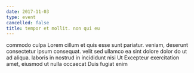 ```yaml
---
date: 2017-11-03
type: event
cancelled: false
title: tempor et mollit. non qui eu
---
```

commodo culpa Lorem cillum et quis esse sunt pariatur. veniam, deserunt consectetur ipsum consequat. velit sed ullamco ea sint dolore dolor do ut ad aliqua. laboris in nostrud in incididunt nisi Ut Excepteur exercitation amet, eiusmod ut nulla occaecat Duis fugiat enim